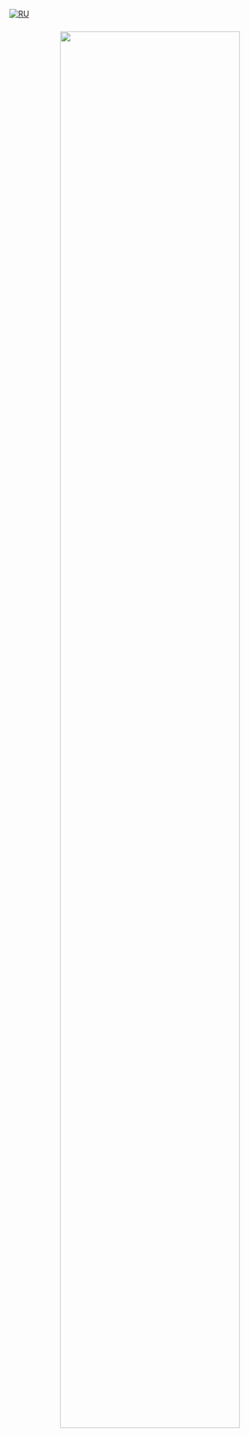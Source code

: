 [![RU](https://img.shields.io/badge/lang-ru-blue.svg)](https://cs9.pikabu.ru/post_img/big/2019/06/03/4/1559535418171643468.jpg)

<h3 align="center">
<img align="center" width="80%" src=https://i.ibb.co/fzBNCQVx/banner.png />
</h3>
